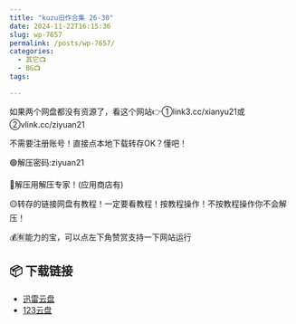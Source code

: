 ```yaml
---
title: "kuzu旧作合集 26-30"
date: 2024-11-22T16:15:36
slug: wp-7657
permalink: /posts/wp-7657/
categories:
  - 其它📺
  - BG📺
tags:

---
```


如果两个网盘都没有资源了，看这个网站👉①link3.cc/xianyu21或②vlink.cc/ziyuan21

不需要注册账号！直接点本地下载转存OK？懂吧！

🟢解压密码:ziyuan21

🔵解压用解压专家！(应用商店有)

🟡转存的链接网盘有教程！一定要看教程！按教程操作！不按教程操作你不会解压！

💰🈶能力的宝，可以点左下角赞赏支持一下网站运行

## 📦 下载链接
- [迅雷云盘](https://blziyuan21.com/pay-download/7657?key=a7b5949b64&down_id=0)
- [123云盘](https://blziyuan21.com/pay-download/7657?key=a7b5949b64&down_id=1)

